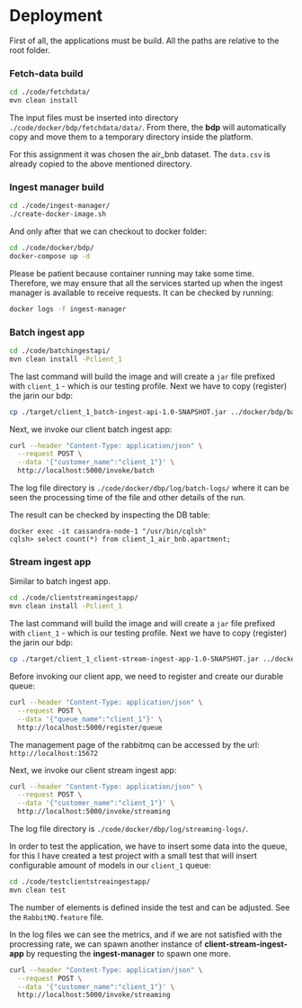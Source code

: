 # Deployment

First of all, the applications must be build. All the paths are relative to the root folder.

### Fetch-data build

```bash
cd ./code/fetchdata/
mvn clean install
```

The input files must be inserted into directory `./code/docker/bdp/fetchdata/data/`. From there, the **bdp** will automatically copy and move them to a temporary directory inside the platform.

For this assignment it was chosen the air_bnb dataset. The `data.csv` is already copied to the above mentioned directory.

### Ingest manager build

```bash
cd ./code/ingest-manager/
./create-docker-image.sh
```

And only after that we can checkout to docker folder:

```bash
cd ./code/docker/bdp/
docker-compose up -d
```

Please be patient because container running may take some time. Therefore, we may ensure that all the services started up when the ingest manager is available to receive requests. It can be checked by running:

```bash
docker logs -f ingest-manager
```

### Batch ingest app

```bash
cd ./code/batchingestapi/
mvn clean install -Pclient_1 
```

The last command will build the image and will create a `jar` file prefixed with `client_1` - which is our testing profile. Next we have to copy (register) the jarin our bdp:

```bash
cp ./target/client_1_batch-ingest-api-1.0-SNAPSHOT.jar ../docker/bdp/batch-client-apps/client_1_batch-ingest-api-1.0-SNAPSHOT.jar
```

Next, we invoke our client batch ingest app:

```bash
curl --header "Content-Type: application/json" \
  --request POST \
  --data '{"customer_name":"client_1"}' \
  http://localhost:5000/invoke/batch
```

The log file directory is `./code/docker/dbp/log/batch-logs/` where it can be seen the processing time of the file and other details of the run.

The result can be checked by inspecting the DB table:

```
docker exec -it cassandra-node-1 "/usr/bin/cqlsh"
cqlsh> select count(*) from client_1_air_bnb.apartment;
```

### Stream ingest app

Similar to batch ingest app.

```bash
cd ./code/clientstreamingestapp/
mvn clean install -Pclient_1 
```

The last command will build the image and will create a `jar` file prefixed with `client_1` - which is our testing profile. Next we have to copy (register) the jarin our bdp:

```bash
cp ./target/client_1_client-stream-ingest-app-1.0-SNAPSHOT.jar ../docker/bdp/streaming-client-apps/client_1_client-stream-ingest-app-1.0-SNAPSHOT.jar
```

Before invoking our client app, we need to register and create our durable queue:

```bash
curl --header "Content-Type: application/json" \
  --request POST \
  --data '{"queue_name":"client_1"}' \
  http://localhost:5000/register/queue
```

The management page of the rabbitmq can be accessed by the url: `http://localhost:15672`

Next, we invoke our client stream ingest app:

```bash
curl --header "Content-Type: application/json" \
  --request POST \
  --data '{"customer_name":"client_1"}' \
  http://localhost:5000/invoke/streaming
```

The log file directory is `./code/docker/dbp/log/streaming-logs/`.

In order to test the application, we have to insert some data into the queue, for this I have created a test project with a small test that will insert configurable amount of models in our `client_1` queue:

```bash
cd ./code/testclientstreaingestapp/
mvn clean test
```

The number of elements is defined inside the test and can be adjusted. See the `RabbitMQ.feature` file.

In the log files we can see the metrics, and if we are not satisfied with the procressing rate, we can spawn another instance of **client-stream-ingest-app** by requesting the **ingest-manager** to spawn one more.

```bash
curl --header "Content-Type: application/json" \
  --request POST \
  --data '{"customer_name":"client_1"}' \
  http://localhost:5000/invoke/streaming
```


